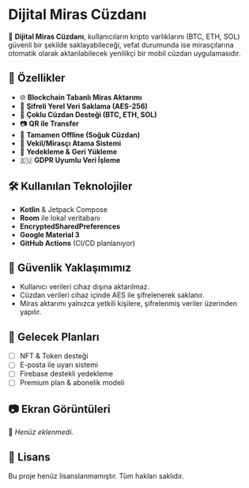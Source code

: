 # Dijital Miras Cüzdanı

📱 **Dijital Miras Cüzdanı**, kullanıcıların kripto varlıklarını (BTC, ETH, SOL) güvenli bir şekilde saklayabileceği, vefat durumunda ise mirasçılarına otomatik olarak aktarılabilecek yenilikçi bir mobil cüzdan uygulamasıdır.

## 🚀 Özellikler

- 🌐 **Blockchain Tabanlı Miras Aktarımı**
- 🔐 **Şifreli Yerel Veri Saklama (AES-256)**
- 🧾 **Çoklu Cüzdan Desteği (BTC, ETH, SOL)**
- 📷 **QR ile Transfer**
- 📴 **Tamamen Offline (Soğuk Cüzdan)**
- 👥 **Vekil/Mirasçı Atama Sistemi**
- 💾 **Yedekleme & Geri Yükleme**
- 🇪🇺 **GDPR Uyumlu Veri İşleme**

## 🛠️ Kullanılan Teknolojiler

- **Kotlin** & Jetpack Compose
- **Room** ile lokal veritabanı
- **EncryptedSharedPreferences**
- **Google Material 3**
- **GitHub Actions** (CI/CD planlanıyor)

## 🔐 Güvenlik Yaklaşımımız

- Kullanıcı verileri cihaz dışına aktarılmaz.
- Cüzdan verileri cihaz içinde AES ile şifrelenerek saklanır.
- Miras aktarımı yalnızca yetkili kişilere, şifrelenmiş veriler üzerinden yapılır.

## 🧬 Gelecek Planları

- [ ] NFT & Token desteği
- [ ] E-posta ile uyarı sistemi
- [ ] Firebase destekli yedekleme
- [ ] Premium plan & abonelik modeli

## 📷 Ekran Görüntüleri

📌 *Henüz eklenmedi.*

## 📄 Lisans

Bu proje henüz lisanslanmamıştır. Tüm hakları saklıdır.  
